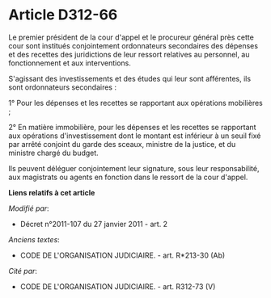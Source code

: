 # Article D312-66

Le premier président de la cour d'appel et le procureur général près cette cour sont institués conjointement ordonnateurs
secondaires des dépenses et des recettes des juridictions de leur ressort relatives au personnel, au fonctionnement et aux
interventions.

S'agissant des investissements et des études qui leur sont afférentes, ils sont ordonnateurs secondaires :

1° Pour les dépenses et les recettes se rapportant aux opérations mobilières ;

2° En matière immobilière, pour les dépenses et les recettes se rapportant aux opérations d'investissement dont le montant
est inférieur à un seuil fixé par arrêté conjoint du garde des sceaux, ministre de la justice, et du ministre chargé du
budget.

Ils peuvent déléguer conjointement leur signature, sous leur responsabilité, aux magistrats ou agents en fonction dans le
ressort de la cour d'appel.

**Liens relatifs à cet article**

_Modifié par_:

  - Décret n°2011-107 du 27 janvier 2011 - art. 2

_Anciens textes_:

  - CODE DE L'ORGANISATION JUDICIAIRE. - art. R*213-30 (Ab)

_Cité par_:

  - CODE DE L'ORGANISATION JUDICIAIRE. - art. R312-73 (V)
